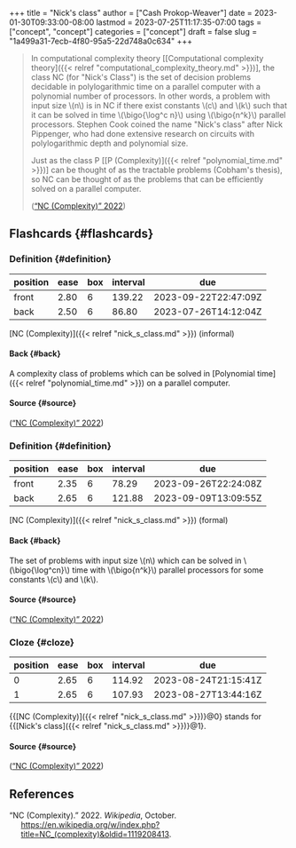 +++
title = "Nick's class"
author = ["Cash Prokop-Weaver"]
date = 2023-01-30T09:33:00-08:00
lastmod = 2023-07-25T11:17:35-07:00
tags = ["concept", "concept"]
categories = ["concept"]
draft = false
slug = "1a499a31-7ecb-4f80-95a5-22d748a0c634"
+++

> In computational complexity theory [[Computational complexity theory]({{< relref "computational_complexity_theory.md" >}})], the class NC (for "Nick's Class") is the set of decision problems decidable in polylogarithmic time on a parallel computer with a polynomial number of processors. In other words, a problem with input size \\(n\\) is in NC if there exist constants \\(c\\) and \\(k\\) such that it can be solved in time \\(\bigo{\log^c n}\\) using \\(\bigo{n^k}\\) parallel processors. Stephen Cook coined the name "Nick's class" after Nick Pippenger, who had done extensive research on circuits with polylogarithmic depth and polynomial size.
>
> Just as the class P [[P (Complexity)]({{< relref "polynomial_time.md" >}})] can be thought of as the tractable problems (Cobham's thesis), so NC can be thought of as the problems that can be efficiently solved on a parallel computer.
>
> (<a href="#citeproc_bib_item_1">“NC (Complexity)” 2022</a>)


## Flashcards {#flashcards}


### Definition {#definition}

| position | ease | box | interval | due                  |
|----------|------|-----|----------|----------------------|
| front    | 2.80 | 6   | 139.22   | 2023-09-22T22:47:09Z |
| back     | 2.50 | 6   | 86.80    | 2023-07-26T14:12:04Z |

[NC (Complexity)]({{< relref "nick_s_class.md" >}}) (informal)


#### Back {#back}

A complexity class of problems which can be solved in [Polynomial time]({{< relref "polynomial_time.md" >}}) on a parallel computer.


#### Source {#source}

(<a href="#citeproc_bib_item_1">“NC (Complexity)” 2022</a>)


### Definition {#definition}

| position | ease | box | interval | due                  |
|----------|------|-----|----------|----------------------|
| front    | 2.35 | 6   | 78.29    | 2023-09-26T22:24:08Z |
| back     | 2.65 | 6   | 121.88   | 2023-09-09T13:09:55Z |

[NC (Complexity)]({{< relref "nick_s_class.md" >}}) (formal)


#### Back {#back}

The set of problems with input size \\(n\\) which can be solved in \\(\bigo{\log^cn}\\) time with \\(\bigo{n^k}\\) parallel processors for some constants \\(c\\) and \\(k\\).


#### Source {#source}

(<a href="#citeproc_bib_item_1">“NC (Complexity)” 2022</a>)


### Cloze {#cloze}

| position | ease | box | interval | due                  |
|----------|------|-----|----------|----------------------|
| 0        | 2.65 | 6   | 114.92   | 2023-08-24T21:15:41Z |
| 1        | 2.65 | 6   | 107.93   | 2023-08-27T13:44:16Z |

{{[NC (Complexity)]({{< relref "nick_s_class.md" >}})}@0} stands for {{[Nick's class]({{< relref "nick_s_class.md" >}})}@1}.


#### Source {#source}

(<a href="#citeproc_bib_item_1">“NC (Complexity)” 2022</a>)

## References

<style>.csl-entry{text-indent: -1.5em; margin-left: 1.5em;}</style><div class="csl-bib-body">
  <div class="csl-entry"><a id="citeproc_bib_item_1"></a>“NC (Complexity).” 2022. <i>Wikipedia</i>, October. <a href="https://en.wikipedia.org/w/index.php?title=NC_(complexity)&oldid=1119208413">https://en.wikipedia.org/w/index.php?title=NC_(complexity)&#38;oldid=1119208413</a>.</div>
</div>
